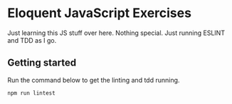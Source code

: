 # Eloquent JavaScript Exercises
 Just learning this JS stuff over here. Nothing special. Just running ESLINT and TDD as I go.

## Getting started
Run the command below to get the linting and tdd running.

 `npm run lintest`
